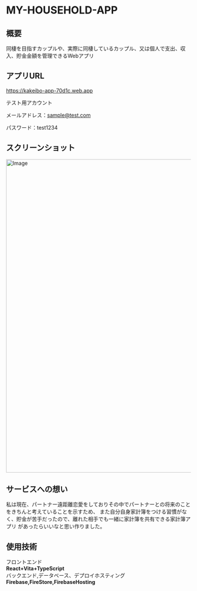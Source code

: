 # MY-HOUSEHOLD-APP

## 概要

同棲を目指すカップルや、実際に同棲しているカップル、又は個人で支出、収入、貯金金額を管理できるWebアプリ
## アプリURL

https://kakeibo-app-70d1c.web.app

テスト用アカウント

メールアドレス：sample@test.com　　

パスワード：test1234

## スクリーンショット　　
<img width="1694" height="855" alt="Image" src="https://github.com/user-attachments/assets/a4e8f6c5-7380-4b90-816b-99626a74ebba" />

## サービスへの想い
私は現在、パートナー遠距離恋愛をしておりその中でパートナーとの将来のことをきちんと考えていることを示すため、
また自分自身家計簿をつける習慣がなく、貯金が苦手だったので、離れた相手でも一緒に家計簿を共有できる家計簿アプリ
があったらいいなと思い作りました。

## 使用技術
フロントエンド  
**React+Vita+TypeScript**  
バックエンド,データベース、デプロイホスティング  
**Firebase,FireStore,FirebaseHosting**
